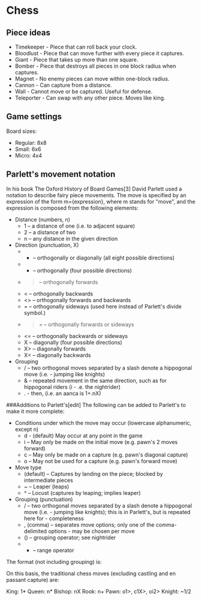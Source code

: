 # Chess

## Piece ideas

- Timekeeper - Piece that can roll back your clock.
- Bloodlust - Piece that can move further with every piece it captures.
- Giant - Piece that takes up more than one square.
- Bomber - Piece that destroys all pieces in one block radius when captures.
- Magnet - No enemy pieces can move within one-block radius.
- Cannon - Can capture from a distance.
- Wall - Cannot move or be captured. Useful for defense.
- Teleporter - Can swap with any other piece. Moves like king.

## Game settings

Board sizes:

- Regular: 8x8
- Small: 6x6
- Micro: 4x4

## Parlett's movement notation
In his book The Oxford History of Board Games[3] David Parlett used a notation to describe fairy piece movements. The move is specified by an expression of the form m={expression}, where m stands for "move", and the expression is composed from the following elements:

- Distance (numbers, n)
	- 1 – a distance of one (i.e. to adjacent square)
	- 2 – a distance of two
	- n – any distance in the given direction
- Direction (punctuation, X)
	- * – orthogonally or diagonally (all eight possible directions)
	- + – orthogonally (four possible directions)
	- > – orthogonally forwards
	- < – orthogonally backwards
	- <> – orthogonally forwards and backwards
	- = – orthogonally sideways (used here instead of Parlett's divide symbol.)
	- >= – orthogonally forwards or sideways
	- <= – orthogonally backwards or sideways
	- X – diagonally (four possible directions)
	- X> – diagonally forwards
	- X< – diagonally backwards
- Grouping
	- / – two orthogonal moves separated by a slash denote a hippogonal move (i.e. 	- jumping like knights)
	- & – repeated movement in the same direction, such as for hippogonal riders (i	- .e. the nightrider)
	- . - then, (i.e. an aanca is 1+.nX)

###Additions to Parlett's[edit]
The following can be added to Parlett's to make it more complete:

- Conditions under which the move may occur (lowercase alphanumeric, except n)
	- d - (default) May occur at any point in the game
	- i – May only be made on the initial move (e.g. pawn's 2 moves forward)
	- c – May only be made on a capture (e.g. pawn's diagonal capture)
	- o – May not be used for a capture (e.g. pawn's forward move)
- Move type
	- (default) – Captures by landing on the piece; blocked by intermediate pieces
	- ~ – Leaper (leaps)
	- ^ – Locust (captures by leaping; implies leaper)
- Grouping (punctuation)
	- / – two orthogonal moves separated by a slash denote a hippogonal move (i.e. 	- jumping like knights); this is in Parlett's, but is repeated here for 	- completeness
	- , (comma) – separates move options; only one of the comma-delimited options 	- may be chosen per move
	- () – grouping operator; see nightrider
	- - – range operator

The format (not including grouping) is: <conditions> <move type> <distance> <direction> <other>

On this basis, the traditional chess moves (excluding castling and en passant capture) are:

King: 1*
Queen: n*
Bishop: nX
Rook: n+
Pawn: o1>, c1X>, oi2>
Knight: ~1/2
